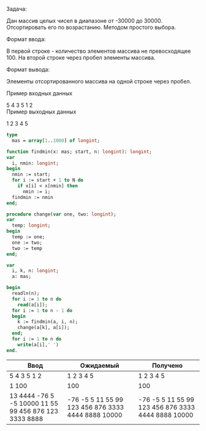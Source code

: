 Задача:

Дан массив целых чисел в диапазоне от -30000 до 30000. Отсортировать его по возрастанию. Методом простого выбора.

Формат ввода:

В первой строке - количество элементов массива не превосходящее 100. На второй строке через пробел элементы массива.

Формат вывода:

Элементы отсортированного массива на одной строке через пробел.

Пример входных данных

5
4 3 5 1 2  
Пример выходных данных

1 2 3 4 5

```pascal
type
  mas = array[1..1000] of longint;

function findmin(x: mas; start, n: longint): longint;
var
  i, nmin: longint;
begin
  nmin := start;
  for i := start + 1 to N do
    if x[i] < x[nmin] then
      nmin := i;
  findmin := nmin
end;

procedure change(var one, two: longint);
var
  temp: longint;
begin
  temp := one;
  one := two;
  two := temp
end;

var
  i, k, n: longint;
  a: mas;

begin
  readln(n);
  for i := 1 to n do
    read(a[i]);
  for i := 1 to n - 1 do 
  begin
    k := findmin(a, i, n); 
    change(a[k], a[i]);
  end;
  for i := 1 to n do
    write(a[i],' ')
end.
```

| Ввод                                                  | Ожидаемый                                          | Получено                                           |
|-------------------------------------------------------|----------------------------------------------------|----------------------------------------------------|
| 5 4 3 5 1 2                                           | 1 2 3 4 5                                          | 1 2 3 4 5                                          |
| 1 100                                                 | 100                                                | 100                                                |
| 13 4444 -76 5 -5 10000 11 55 99 456 876 123 3333 8888 | -76 -5 5 11 55 99 123 456 876 3333 4444 8888 10000 | -76 -5 5 11 55 99 123 456 876 3333 4444 8888 10000 |
